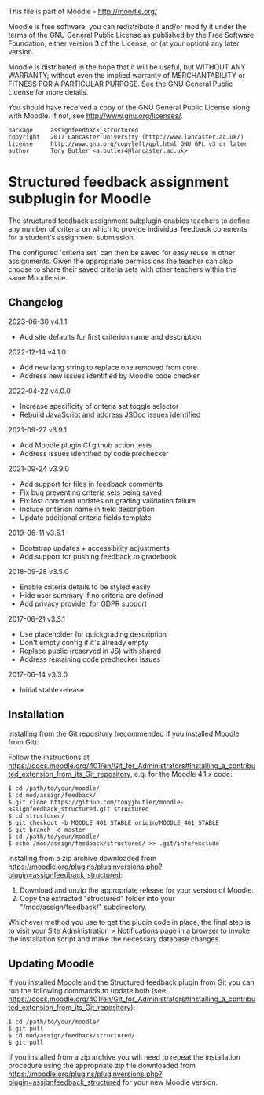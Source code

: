 This file is part of Moodle - http://moodle.org/

Moodle is free software: you can redistribute it and/or modify
it under the terms of the GNU General Public License as published by
the Free Software Foundation, either version 3 of the License, or
(at your option) any later version.

Moodle is distributed in the hope that it will be useful,
but WITHOUT ANY WARRANTY; without even the implied warranty of
MERCHANTABILITY or FITNESS FOR A PARTICULAR PURPOSE.  See the
GNU General Public License for more details.

You should have received a copy of the GNU General Public License
along with Moodle.  If not, see <http://www.gnu.org/licenses/>.

    package     assignfeedback_structured
    copyright   2017 Lancaster University (http://www.lancaster.ac.uk/)
    license     http://www.gnu.org/copyleft/gpl.html GNU GPL v3 or later
    author      Tony Butler <a.butler4@lancaster.ac.uk>


Structured feedback assignment subplugin for Moodle
===================================================

The structured feedback assignment subplugin enables teachers to define
any number of criteria on which to provide individual feedback comments
for a student's assignment submission.

The configured 'criteria set' can then be saved for easy reuse in other
assignments. Given the appropriate permissions the teacher can also
choose to share their saved criteria sets with other teachers within
the same Moodle site.


Changelog
---------

2023-06-30  v4.1.1
  * Add site defaults for first criterion name and description

2022-12-14  v4.1.0
  * Add new lang string to replace one removed from core
  * Address new issues identified by Moodle code checker

2022-04-22  v4.0.0
  * Increase specificity of criteria set toggle selector
  * Rebuild JavaScript and address JSDoc issues identified

2021-09-27  v3.9.1
  * Add Moodle plugin CI github action tests
  * Address issues identified by code prechecker

2021-09-24  v3.9.0
  * Add support for files in feedback comments
  * Fix bug preventing criteria sets being saved
  * Fix lost comment updates on grading validation failure
  * Include criterion name in field description
  * Update additional criteria fields template

2019-06-11  v3.5.1
  * Bootstrap updates + accessibility adjustments
  * Add support for pushing feedback to gradebook

2018-09-28  v3.5.0
  * Enable criteria details to be styled easily
  * Hide user summary if no criteria are defined
  * Add privacy provider for GDPR support

2017-06-21  v3.3.1
  * Use placeholder for quickgrading description
  * Don't empty config if it's already empty
  * Replace public (reserved in JS) with shared
  * Address remaining code prechecker issues

2017-06-14  v3.3.0
  * Initial stable release


Installation
------------

Installing from the Git repository (recommended if you installed Moodle
from Git):

Follow the instructions at
https://docs.moodle.org/401/en/Git_for_Administrators#Installing_a_contributed_extension_from_its_Git_repository,
e.g. for the Moodle 4.1.x code:

    $ cd /path/to/your/moodle/
    $ cd mod/assign/feedback/
    $ git clone https://github.com/tonyjbutler/moodle-assignfeedback_structured.git structured
    $ cd structured/
    $ git checkout -b MOODLE_401_STABLE origin/MOODLE_401_STABLE
    $ git branch -d master
    $ cd /path/to/your/moodle/
    $ echo /mod/assign/feedback/structured/ >> .git/info/exclude


Installing from a zip archive downloaded from
https://moodle.org/plugins/pluginversions.php?plugin=assignfeedback_structured:

1. Download and unzip the appropriate release for your version of
   Moodle.
2. Copy the extracted "structured" folder into your
   "/mod/assign/feedback/" subdirectory.

Whichever method you use to get the plugin code in place, the final
step is to visit your Site Administration > Notifications page in a
browser to invoke the installation script and make the necessary
database changes.


Updating Moodle
---------------

If you installed Moodle and the Structured feedback plugin from Git you
can run the following commands to update both (see
https://docs.moodle.org/401/en/Git_for_Administrators#Installing_a_contributed_extension_from_its_Git_repository):

    $ cd /path/to/your/moodle/
    $ git pull
    $ cd mod/assign/feedback/structured/
    $ git pull


If you installed from a zip archive you will need to repeat the
installation procedure using the appropriate zip file downloaded from
https://moodle.org/plugins/pluginversions.php?plugin=assignfeedback_structured
for your new Moodle version.

